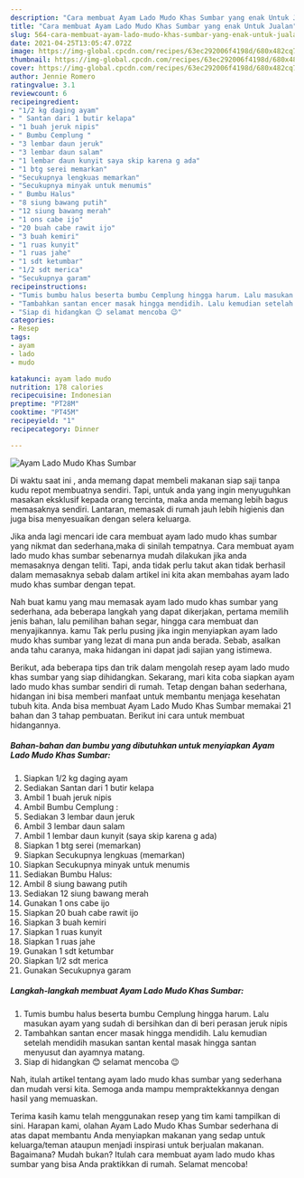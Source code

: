 ```yaml
---
description: "Cara membuat Ayam Lado Mudo Khas Sumbar yang enak Untuk Jualan"
title: "Cara membuat Ayam Lado Mudo Khas Sumbar yang enak Untuk Jualan"
slug: 564-cara-membuat-ayam-lado-mudo-khas-sumbar-yang-enak-untuk-jualan
date: 2021-04-25T13:05:47.072Z
image: https://img-global.cpcdn.com/recipes/63ec292006f4198d/680x482cq70/ayam-lado-mudo-khas-sumbar-foto-resep-utama.jpg
thumbnail: https://img-global.cpcdn.com/recipes/63ec292006f4198d/680x482cq70/ayam-lado-mudo-khas-sumbar-foto-resep-utama.jpg
cover: https://img-global.cpcdn.com/recipes/63ec292006f4198d/680x482cq70/ayam-lado-mudo-khas-sumbar-foto-resep-utama.jpg
author: Jennie Romero
ratingvalue: 3.1
reviewcount: 6
recipeingredient:
- "1/2 kg daging ayam"
- " Santan dari 1 butir kelapa"
- "1 buah jeruk nipis"
- " Bumbu Cemplung "
- "3 lembar daun jeruk"
- "3 lembar daun salam"
- "1 lembar daun kunyit saya skip karena g ada"
- "1 btg serei memarkan"
- "Secukupnya lengkuas memarkan"
- "Secukupnya minyak untuk menumis"
- " Bumbu Halus"
- "8 siung bawang putih"
- "12 siung bawang merah"
- "1 ons cabe ijo"
- "20 buah cabe rawit ijo"
- "3 buah kemiri"
- "1 ruas kunyit"
- "1 ruas jahe"
- "1 sdt ketumbar"
- "1/2 sdt merica"
- "Secukupnya garam"
recipeinstructions:
- "Tumis bumbu halus beserta bumbu Cemplung hingga harum. Lalu masukan ayam yang sudah di bersihkan dan di beri perasan jeruk nipis"
- "Tambahkan santan encer masak hingga mendidih. Lalu kemudian setelah mendidih masukan santan kental masak hingga santan menyusut dan ayamnya matang."
- "Siap di hidangkan 😊 selamat mencoba 😉"
categories:
- Resep
tags:
- ayam
- lado
- mudo

katakunci: ayam lado mudo 
nutrition: 178 calories
recipecuisine: Indonesian
preptime: "PT28M"
cooktime: "PT45M"
recipeyield: "1"
recipecategory: Dinner

---
```



![Ayam Lado Mudo Khas Sumbar](https://img-global.cpcdn.com/recipes/63ec292006f4198d/680x482cq70/ayam-lado-mudo-khas-sumbar-foto-resep-utama.jpg)

Di waktu  saat ini , anda memang dapat membeli makanan siap saji tanpa kudu repot membuatnya sendiri. Tapi, untuk anda yang ingin menyuguhkan masakan eksklusif kepada orang tercinta, maka anda memang lebih bagus memasaknya sendiri. Lantaran, memasak di rumah jauh lebih higienis dan juga bisa menyesuaikan dengan selera keluarga.

Jika anda lagi mencari ide cara membuat ayam lado mudo khas sumbar yang nikmat dan sederhana,maka di sinilah tempatnya. Cara membuat ayam lado mudo khas sumbar  sebenarnya mudah dilakukan jika anda memasaknya dengan teliti. Tapi, anda tidak perlu takut akan tidak berhasil dalam memasaknya 
sebab dalam artikel ini kita akan membahas ayam lado mudo khas sumbar dengan tepat.  



Nah buat kamu yang mau memasak ayam lado mudo khas sumbar yang sederhana, ada beberapa langkah yang dapat dikerjakan, pertama memilih jenis bahan, lalu pemilihan bahan segar, hingga cara membuat dan menyajikannya. kamu Tak perlu pusing jika ingin menyiapkan ayam lado mudo khas sumbar yang lezat di mana pun anda berada. Sebab, asalkan anda  tahu caranya, maka hidangan ini dapat jadi sajian yang istimewa.

Berikut, ada beberapa tips dan trik dalam mengolah resep ayam lado mudo khas sumbar yang siap dihidangkan. Sekarang, mari kita coba siapkan ayam lado mudo khas sumbar sendiri di rumah. Tetap dengan bahan sederhana, hidangan ini bisa memberi manfaat untuk membantu menjaga kesehatan tubuh kita. Anda bisa membuat Ayam Lado Mudo Khas Sumbar memakai 21 bahan dan 3 tahap pembuatan. Berikut ini cara untuk membuat hidangannya.

<!--inarticleads1-->

##### Bahan-bahan dan bumbu yang dibutuhkan untuk menyiapkan Ayam Lado Mudo Khas Sumbar:

1. Siapkan 1/2 kg daging ayam
1. Sediakan  Santan dari 1 butir kelapa
1. Ambil 1 buah jeruk nipis
1. Ambil  Bumbu Cemplung :
1. Sediakan 3 lembar daun jeruk
1. Ambil 3 lembar daun salam
1. Ambil 1 lembar daun kunyit (saya skip karena g ada)
1. Siapkan 1 btg serei (memarkan)
1. Siapkan Secukupnya lengkuas (memarkan)
1. Siapkan Secukupnya minyak untuk menumis
1. Sediakan  Bumbu Halus:
1. Ambil 8 siung bawang putih
1. Sediakan 12 siung bawang merah
1. Gunakan 1 ons cabe ijo
1. Siapkan 20 buah cabe rawit ijo
1. Siapkan 3 buah kemiri
1. Siapkan 1 ruas kunyit
1. Siapkan 1 ruas jahe
1. Gunakan 1 sdt ketumbar
1. Siapkan 1/2 sdt merica
1. Gunakan Secukupnya garam




<!--inarticleads2-->

##### Langkah-langkah membuat Ayam Lado Mudo Khas Sumbar:

1. Tumis bumbu halus beserta bumbu Cemplung hingga harum. Lalu masukan ayam yang sudah di bersihkan dan di beri perasan jeruk nipis
1. Tambahkan santan encer masak hingga mendidih. Lalu kemudian setelah mendidih masukan santan kental masak hingga santan menyusut dan ayamnya matang.
1. Siap di hidangkan 😊 selamat mencoba 😉




Nah, itulah artikel tentang  ayam lado mudo khas sumbar  yang sederhana dan mudah versi kita. Semoga anda mampu mempraktekkannya dengan hasil yang memuaskan. 

Terima kasih kamu telah menggunakan resep yang tim kami tampilkan di sini. Harapan kami, olahan  Ayam Lado Mudo Khas Sumbar sederhana di atas dapat membantu Anda menyiapkan makanan yang sedap untuk keluarga/teman ataupun menjadi inspirasi untuk berjualan makanan. Bagaimana? Mudah bukan? Itulah cara membuat ayam lado mudo khas sumbar yang bisa Anda praktikkan di rumah. Selamat mencoba!


